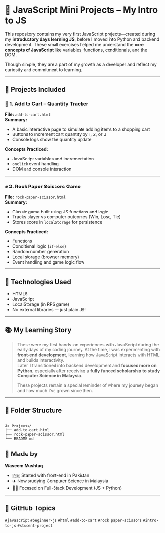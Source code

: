 # 🧠 JavaScript Mini Projects – My Intro to JS

This repository contains my very first JavaScript projects—created during my **introductory days learning JS**, before I moved into Python and backend development. These small exercises helped me understand the **core concepts of JavaScript** like variables, functions, conditionals, and the DOM.

Though simple, they are a part of my growth as a developer and reflect my curiosity and commitment to learning.

---

## 📁 Projects Included

### 🛒 1. Add to Cart – Quantity Tracker
**File:** `add-to-cart.html`  
**Summary:**
- A basic interactive page to simulate adding items to a shopping cart
- Buttons to increment cart quantity by 1, 2, or 3
- Console logs show the quantity update

**Concepts Practiced:**
- JavaScript variables and incrementation
- `onclick` event handling
- DOM and console interaction

---

### ✊ 2. Rock Paper Scissors Game
**File:** `rock-paper-scissor.html`  
**Summary:**
- Classic game built using JS functions and logic
- Tracks player vs computer outcomes (Win, Lose, Tie)
- Stores score in `localStorage` for persistence

**Concepts Practiced:**
- Functions
- Conditional logic (`if-else`)
- Random number generation
- Local storage (browser memory)
- Event handling and game logic flow

---

## 🧰 Technologies Used

- HTML5
- JavaScript
- LocalStorage (in RPS game)
- No external libraries — just plain JS!

---

## 📚 My Learning Story

> These were my first hands-on experiences with JavaScript during the early days of my coding journey. At the time, I was experimenting with **front-end development**, learning how JavaScript interacts with HTML and builds interactivity.  
> Later, I transitioned into backend development and **focused more on Python**, especially after receiving a **fully funded scholarship to study Computer Science in Malaysia**.  
>  
> These projects remain a special reminder of where my journey began and how much I’ve grown since then.

---

## 📂 Folder Structure

```

Js-Projects/
├── add-to-cart.html
├── rock-paper-scissor.html
└── README.md

```


## 🙌 Made by

**Waseem Mushtaq**  
- 🇵🇰 Started with front-end in Pakistan  
- ✈️ Now studying Computer Science in Malaysia  
- 🧑‍💻 Focused on Full-Stack Development (JS + Python)

---

## 🔖 GitHub Topics

`#javascript` `#beginner-js` `#html` `#add-to-cart` `#rock-paper-scissors` `#intro-to-js` `#student-project`
```
